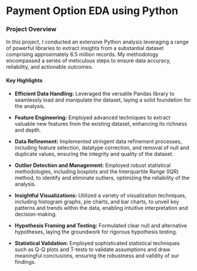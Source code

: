# Payment Option EDA using Python

### Project Overview
In this project, I conducted an extensive Python analysis leveraging a range of powerful libraries to extract insights from a substantial dataset comprising approximately 6.5 million records. My methodology encompassed a series of meticulous steps to ensure data accuracy, reliability, and actionable outcomes.

#### Key Highlights

- **Efficient Data Handling:** Leveraged the versatile Pandas library to seamlessly load and manipulate the dataset, laying a solid foundation for the analysis.

- **Feature Engineering:** Employed advanced techniques to extract valuable new features from the existing dataset, enhancing its richness and depth.

- **Data Refinement:** Implemented stringent data refinement processes, including feature selection, datatype correction, and removal of null and duplicate values, ensuring the integrity and quality of the dataset.

- **Outlier Detection and Management:** Employed robust statistical methodologies, including boxplots and the Interquartile Range (IQR) method, to identify and eliminate outliers, optimizing the reliability of the analysis.

- **Insightful Visualizations:** Utilized a variety of visualization techniques, including histogram graphs, pie charts, and bar charts, to unveil key patterns and trends within the data, enabling intuitive interpretation and decision-making.

- **Hypothesis Framing and Testing:** Formulated clear null and alternative hypotheses, laying the groundwork for rigorous hypothesis testing.

- **Statistical Validation:** Employed sophisticated statistical techniques such as Q-Q plots and T-tests to validate assumptions and draw meaningful conclusions, ensuring the robustness and validity of our findings.
